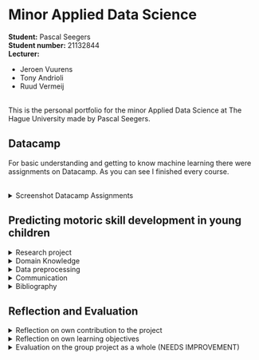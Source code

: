 # Minor Applied Data Science
**Student:** Pascal Seegers <br>
**Student number:** 21132844 <br>
**Lecturer:** 
* Jeroen Vuurens
* Tony Andrioli
* Ruud Vermeij
<br>
This is the personal portfolio for the minor Applied Data Science at The Hague University made by Pascal Seegers.


## Datacamp
For basic understanding and getting to know machine learning there were assignments on Datacamp. As you can see I finished every course.
<br/><br/>
<details>
  <summary>Screenshot Datacamp Assignments</summary>
  <br/><br/>
  
<figure style="text-align: center">
<div style="text-align: center">
<!-- ![Datacamp assignments Pascal Seegers](/images/Datacamp_Screenshot.png) -->
<img src="/images/Datacamp_Screenshot.png" alt="Datacamp assignments Pascal Seegers" width="500">
<br/><br/>
<figcaption><i><small>Fig. 1: Datacamp assignments Pascal Seegers</small></i></figcaption>
</div>
</figure>
  
</details>
  
## Predicting motoric skill development in young children




<details>

  <summary>
    Research project 
  </summary>

  <h3>Problem definition</h3>

  Our research project is a following study of the study "The Athletic Skills Track: Age- and gender -related normative values of a motor skills test for 4- to 12-year-old children" which was conducted by Hoeboer (Hoeboer, 2018). Our problem owner Pim Koolwijk is studying which biological or socio-demographic variables might have an impact on bad gross motor skills. So our goal was it to find patterns in children with bad gross motor skills and to eliminate these patterns in real world by improving relevant features or try to find spots for valuable variables for improvement which can be done by the government. Therefore our goal was to find similarities in children with bad motor skills as well as trying to predict with those similarities if a child will be lacking in motor skill development in the future in other words one year later. As this field of study is new there are only similar research projects which among each other use different model approaches. Thus one of our goals is to find the best prediction model for our study. 

<div>
    <h3>Research Question:</h3>
    <div align="center"><h4>
        <i>“How can data science be used to predict whether a child has a chance of developing a lack 
            in motor skills a year later?”</i></h4>
    </div>
    <h4>Subquestions:</h4>
    <div >
        <ul style="text-align: center; list-style-position: inside">
            <h5>
            <li>Which biological and socio-demographic variables have an influence on the motoric skills development by children?</li>
            <br>
            <li>Which model has the lowest false negative rate? </li>
            <br>
<li>Which characteristics have the children with a lack motoric skills in common?  </li>
            </h5>       
</ul>
    </div>
</div>



<h3>Evaluation</h3>

During the research for our project we found out that the perceived motor competence isn't a good indicator as young children (below the age 8) aren't good in their self-perception (Morano, 2020). As other studies recommend and one of our results was that parental questionaire data might have a big impact on the motor skill development (Khodaverdi, 2013). Although these questionaires have to be handled with care as other studies say (Zysset, 2018). That is why there might be other factors e.g. sport participation in sport clubs, which sports maybe have the biggest impact on the gross motor skill development. Another possible solution might be simplifying the motor skill quotient.


<h3>Conclusions</h3>
During our study it has been discovered that research is right about the low self-perception of children in the age period from 4-year-olds to 6-year-olds as the perceived motor competence has no impact on our models and have been filtered out by our feature selection (Morano, 2020). As other studies show there might be some other variables which have a greater impact e.g. the sleeping time (Luft, 2005). Another solution might be to take more location specific data into account e.g. CBS data. One problem occured with the parental questionaire data as this had too many holes and therefore a full parental questionaire data might have better features (more important features) and might predict with a lower false-negative rate.

The model with the lowest false-negative rate was our bagging classifier with the binary MQ category. However as this isn't the only evaluation method we used it has been discovered that our k-nearest neighbor classifier worked best in form of precision, recall and accuracy although the false-negative rate is higher by 0,2%. But in general all models performed better (lower fN rate, higher accuracy, higher precision-recall) with our binary MQ category. 

Our overfitting could maybe be prevented if we split our dataset into two datasets one for children with bad motor skills and one for good motor skills as the research shows that children with good motor skills have a higher learning curve than children with bad motor skills and therefore the distance between good motor skills and bad motor skills gets higher. 

Research also shows that one year might be too short for predicting a lack in motor skills as the development in this age period (from 4-6) is slow and other research shows that significance occured after a longer period (Morano, 2020). 

The most interesting discovery is that our models did not rate the weight or BMI as valuable as other research shows. 

<details>
  <summary>Examples</summary>
<br>
<i><small>Table 1: Imputation methods compared with the binary classification kNN </small></i>


|  Imputation |  Accuracy Train set |  Accuracy Test set |  False-negative rate |
|---|---|---|---|
|  Mean |  92,3% |  64,9% |  35,1% |
|  Median |  100,0% |  64,9% |  35,1% |
|  kNN |  100,0% |  64,9% |  35,1% |
<br>

<i><small>Table 2: Model performances with t0 data mean outlier removal, mean imputation and binary classification</small></i>


| Model  |  Accuracy Train set | Accuracy Test set  |  False-negative rate |
|---|---|---|---|
|  Random Forest Classifier |  100,0% |  64,9% |  35,1% |
|  kNN Classifier |  92,3% |  64,9% |  35,1% |
|  Decision Tree Classifier |  100,0% |  64,9% | 35,1%  |
|  Gradient Boost Classifier |  50,0% |  38,8% |  35,1% |
|  Bagging Classifier |  98,0% |  65,2% |  34,9% |
<br>
<i><small>Table 3: Accuracy scores of models using multilabel classification</small></i>


|  Model | Accuracy Train set  |  Accuracy Test set | 
|---|---|---|
|  Random Forest Classifier |  100,0% |  8,6% |  
|  kNN Classifier |  62,5% |  0,3% |   
|  Decision Tree Classifier |  100,0% |  20,2% |

<br>
<i><small>Table 4: 10-Fold cross-validation with accuracy as scoring method</small></i>


| N-Fold  |  1 |  2 |  3 | 4  |  5 |  6 | 7  |  8 |  9 |  10 |
|---|---|---|---|---|---|---|---|---|---|---|
| Accuracy  |  90,0% |  85,6% |  93,1% |  89,9% |  88,1% |  91,8% |  92,5% |  91,2% |  90,6% |  88,1% |

<br>

<i><small>Table 5: Mean and standard deviation of cross-validation</small></i>


|  kNN-binary model |  Accuracy |
|---|---|
|  Mean |  90,1% |
|  Standard deviation |  2,2% |


<br>
</details>

<h3>Planning</h3>
In our project we decided to use an agile method for developing namely Scrum. But we changed it a bit so that we've got a project leader, a notes taker, developers and non-developers. The chart of done tasks can be seen Figure 2. 
<br/><br/>
<details>
<summary>Scrum chart board</summary>
  <br/>
  
  <figure style="text-align: center">
    <img src="/images/Scrum_Charts.png" alt="Scrum board chart" width="500">
    <br/>
    <figcaption><i><small>Fig. 2: Scrum board completed tasks</small></i></figcaption>
  </figure>

  [Link to Microsoft Planner (Scrum board)](https://tasks.office.com/DeHaagseHogeschool.onmicrosoft.com/Home/PlanViews/9Jb-xUUDp0Gu_F2YlVNn2ZYAAPLf?Type=PlanLink&Channel=Link&CreatedTime=637776783096820000)

  
</details>
<ul>

  <li>Notes?</li>
</ul>
<hr>
</details>


<details>
  <summary>
    Domain Knowledge
  </summary>

<h3>Subject Field</h3>

  <br/>
Motor skills in general are used in every day life and we practice those skills everyday by walking, bicycling, drawing or writing. But we differ motor skills into two major motor skills. First there is the fine motor skills which include skills like drawing, writing etc. so hand-eye coordination in general. Second there is the gross motor skills on which this study focuses. These include for example walking, running, jumping or bicycling. That's why motor skills are important for survival (Fine and Gross Motor Skills in Children, 2021). 

Motor skills development begins right after birth (Fine and Gross Motor Skills in Children, 2021) and is a never ending learning process (Luft, 2005). These skills improve in school age and going to school helps improving them. Research has shown that motor skills have a greater impact on adulthood life than originally known (Piek, 2006). Motor skills have a great impact on their adolescent and adulthood as children with good motor skills tend to live a healthier life with a lower weight (Robinson, 2015), lower risk of illnesses and overall have a better self-perception (Haga, 2009 and Morano, 2020). Another important point is that they enjoy sports more (Morano, 2020). One major problem which research has shown is that children with good motor skills tend to improve their motor skills faster at some point than children with bad motor skills. The rift between children with bad motor skills and children with good motor skills broadens during the growing up (Luft, 2005). 

One major point research shows is that obese children perform very low in motor competence tests compared to healthy-weight children (Gentier, 2013).  

Our study takes self-perception into account but research shows that the self-perception isn't accurate until the age of eight (Morano, 2020). 

<br>

#### Terminology

**Fine-motor skills**: hand-eye coordination e.g. drawing <br>
**Gross-Motor skills**: large muscle group coordination e.g. walking, running, jumping

**AST-1**: Athletic Skill Test 1, Test from the research Hoeboer <br>
**AST-2**: Athletic Skill Test 2, Test from the research Hoeboer

**MQ-Score**: Motor Quotient score calculated by: 
(percentile / AST-Time) *100 <br> (the percentile can be found in Hoeboer, 2018)
<br>

**MQ-category**: classification of childs motor skill with the MQ-score
<br>

**MQ-category binary**: simplified classification of childs motor skill with the MQ-category &#8594; MQ-category below 3 is classified as bad all above as good

<hr>
</details>  




<details>
  <summary>
      Data preprocessing
        
  </summary>

<h3>Data exploration</h3>
  <br/>

First of all the used/inspected datasets are t0 data, school postcodes from Rotterdam, Den Haag and Groningen, parental questionaire data, t1 data which is separated in data from The Hague University of Applied Sciences and Eindhoven and cbs data for gender and age, for migration background, income and core numbers. 

<h4>Data loading</h4>
The t0 data is a csv file which has been loaded in form of a pandas dataframe with the function "read_csv" for the t0 data the separator has to be specified as a ; has been used as the separator. The same applies to the cbs data, postcode data and t1 data. Only the questionaires are an excel file which has been loaded with the pandas function "read_excel". After running the insights function it clearly showed that the dataframes have been loaded correctly. 

<h4>Visualizations</h4>
For a first understanding of the t0 data there were different ways to properly understand the data. The first step is to visualize the data. Which has been done in form of scatter plots as well as histograms, as t-SNEs and zipcode related plots. It was clearly visible in the scatter plots that there are outliers as you can see in fig 3. In these scatter plots no correlation between features has been found. 

[The visualization notebooks can be found here.](Notebooks/Visualizations)


<div>
<img src="images/Visualizations/Age-Bmi.jpg" alt="Scatter plot of t0 with x: age and y: bmi" width="500">
<br>
<figcaption><i><small>Fig. 3: Scatter plot of t0 with outliers (x-axis:age, y-axis:BMI)</small></i></figcaption>
</div>
<br>
<div style="text-align: center">
<img src="images/Visualizations/ASt-Age.jpg" alt="Scatter plot of t0 with x: age and y: AST-Time" width="500">
<br>
<figcaption><i><small>Fig. 4: Scatter plot of t0 with outliers (x-axis: age, y-axis: AST-Time)</small></i></figcaption>
</div>
<br>


In figure 4 it can be seen that there is a correlation between these two feature. This can be ignored as the MQ-score gets calculated by these two. 


<h4>Insights</h4>
Another step to understand the t0 data was to print all summaries in the notebook. The pandas functions info(), head(), shape, size, describe() and the sum of nan values for columns have been used. The info function shows clearly that there are columns which have holes or how big these holes are and also that some columns which should be numbers are objects. In further research it has been found out that the perceived motor competence scores are objects instead of numeric values. This is because these columns also contain strings that might be because of errors in testing. E.g. in the column "1. Rennen" there was a "x" in one row which might be because this child doesn't want to answer this question. There is another example the columns "Opmerkingen", "Opmerkingen.1" and "Unnamed: 33" can be dropped as they have more than 1000 empty rows. With the describe function it has been found that a few columns don't have that much variety e.g. the column "IC" has a min of 1 and a max of 1 which is understandable as this feature only states the consent on data acquiration (NOT A GOOD SENTENCE).


[The Insights can be found here. LINK TO CLEANING DATA](Notebooks)

<i><small>Table 1: Small insights in all collected data</small></i>

|  Dataframe |  Size |  Shape |
|---|---|---|
|  t0 |  1708 rows, 34 columns |  58072 |
|  parental questionaires |  1102 rows, 92 columns |  101384 |
|  t1 THUAS |  733 rows, 36 columns |  26388 |
|  t1 Eindhoven |  2649 rows, 51 columns |  135099 |
|  CBS core numbers |  17341 rows, 118 columns |  2046238 |
|  CBS gender age |  513576 rows, 7 columns |  3595032 |
|  CBS income |  25032 rows, 22 columns |  55074 |
|  CBS migration background |  512576 rows, 7 columns |  3595032 |


<ul>
  <li>examine data</li>
  <li>visualize data</li>
  <ul>
    <li>scatter plots</li>
    <li>missingno plots</li>
    <figure style="text-align: center">
      <img src="/images/Visualizations/T0_data_msno.png" alt="Missing values in raw dataset" width="500">
      <br/><br/>
    <figcaption><i><small>Fig. 2: Missingno plot of raw T0 data</small></i></figcaption>
  </figure>
    <li>histogram plots</li>
    <li>t-SNE</li>
    
  </ul>
  <li>distributions</li>
  
  <li>outliers</li>
  <ul>
    <li>missingno</li>  
  </ul>
  
  <li>correlation</li>
  <ul>
    <li>hypothesis</li>
  </ul>
</ul>

<h3>Data preparation & cleaning </h3>


[The data preprocessing notebook can be found here. ADD LINK](Notebooks)
The dataframes are from now on mentioned as their dataframe name.



<h4>Cleaning</h4>
  <br/>
One part of data preparation is the data cleaning where outliers are removed and categorical data gets encoded. 

As the visualizations and the insights showed us t0 has a few outliers which have to be removed. E.g. one outlier is a child with a BMI of 7113 which isn't possible as a human. Therefore the two approaches mean and standard deviation method and the iqr method are compared. 

But the IQR method isn't appropriate for this study as there are features with a low variance and thus the IQR method removes valuable children (SHOW IQR OUTPUT) with a bad motor skill. That happens because the lower quartile has too high values. The IQR method wasn't pursued after discovering this. 

<i><small>Table 2: t0 shapes and sizes after outlier removal and imputation</small></i>

| Dataframe  |  Shape |  Size |
|---|---|---|
|  t0 | 1271 rows, 32 columns  |  40672 |
|  t0 after outlier removal and imputation |  1697 rows, 32 columns |  54304 |
|  t0 with postcodes after imputation |  1271 rows, 34 columns |  43214 |


For encoding of the categorical features the LabelEncoder has been used. 

<h4>Feature selection</h4>
  <br/>
Features with a no variance have been dropped as they won't have an impact on the model and would lead to overfitting. In this study two different approaches were done one was done with a RandomForestClassififer and the other one was done by using the function SelectKBest from Sklearn.feature_selection. I did the SelectKBest version with chi^2 and selected the 5 best features. 
<img src="https://latex.codecogs.com/gif.image?\dpi{110}&space;\bg_white&space;{\chi}^2&space;" title="\bg_white {\chi}^2 " />

<h4>Merging</h4>
  <br/>
In t0 and t1/t1 eindhoven there were no MQ score, MQ category, MQ score binary and BMI category. These columns must be calculated and added to their dataframe.  

It has been done by [the formula](###Terminology). 
The MQ category and BMI category has been calculated using [this logic](Logic/Syntax%20in%20word%20for%20students.docx)

For geographical insights the school postcode numbers and postcode letters from postcodes dh rot and postcodes gro have been added to t0. Not to t1 as t1 is only used for prediction. 

There was also an approach to add the questionaire data to t0 but after dropping all nan values the dataframe had only 37 rows which is too few for machine learning. t0 and questionaire data combined had too many holes therefore this approach has been stopped and dropped. 

Another approach was to merge cbs data into t0 on the zipcodes. The problem is cbs data is very complex and the zipcodes in t0 have a one-to-one relationship while the zipcodes in cbs have a one-to-many relationship. For merging a dictionary containing a zipcode as a key and their dataframe as their value has been created. But there wasn't a solution to flatten these dataframes into a one-to-one relationship. It could have been done by hand but there wasn't enough time for this approach. So this approach has been dropped. 

In the end there are 11 different dataframes:
<ul>
<li>t0</li>
<li>t0 outlier removed by mean and using mean imputation</li>
<li>t0 outlier removed by mean and using median imputation</li>
<li>t0 outlier removed by mean and using knn imputation</li>
<li>t0 mean imputed</li>
<li>t0 median imputed</li>
<li>t0 knn imputed</li>
<li>t0 with zipcodes  after dropna</li>
<li>t0 with zipcodes with mean imputation</li>
<li>t0 with zipcodes with median imputation</li>
<li>t0 with zipcodes with knn imputation</li>
</ul>

After merging the NaN values had to be dropped because models can't calculate with a NaN value. That led t0 to 1271 rows and 32 columns. 


<h4>Imputation</h4>
  <br/>
The missing values in the dataframes have been treated with different approaches. First of all if a feature has less than 80% data the feature has been dropped as the imputation methods might create "big" patterns in the dataframes which has to be avoided to answer the research question adequate and to be valid. 

One approach is the imputation using the mean of the features, another one is using the median of the features and the last one is done via the kNNImputer from sklearn.impute. 


For overfitting prevention there are also two different "tasks". The first one is a binary classification problem (ADD MQ BINARY TO MERGING) and the second one is a multilabel classification problem this has been done by converting the multiclass column MQ category into a multilabel column using the LabelBinarizer from Sklearn.preprocessing. 


<h3>Data explanation</h3>
  <br/>
In the data preparation part it has been discovered that the data is not perfect for machine learning as there is not much variety in it as well as too much veracity in a few dataframes e.g. questionaire data. The questionaire data also has not much volume as this dataframe ends up after merging with t0 and dropping nan values with 37 rows. 

A special case is the t1 Eindhoven data as this has 2649 rows and 51 columns. After running the function `printDataframeInsights` it has been discovered that in this dataset is the t0 and t1 data in one file. There are features in this dataset which are only for t0 that also explains why there are compared to t0 too many features. But with the column **Perioden** the t1 data can be filtered and extracted into another dataframe.

<h3>Data visualization (exploratory)</h3>
  <br/>
To find some similarities in the t0 dataset dimensionality reduction using the t-SNE has been plotted. 

[Here are the plots with different t-SNE parameters.](/Notebooks/Visualizations/t-SNE_visualizations.ipynb) 
After viewing them it has been discovered that there is no real cluster in the t-SNE therefore no pattern has been discovered. 
<hr>
</details>



<details>
  <summary>
    Communication
  </summary> 

<h3>Presentations</h3>
I participated in a few presentations and prepared the presentations with the other group members. I presented the second external presentation as well as the internal presentation 5 and the learning lab. 

<h3>Writing paper</h3>
We decided as a group that everybody works on the paper and therefore I wrote together with Joost van Viegen the result part as well as the conclusion and together as a group we wrote the abstract. Everybody (myself included) reread the paper and corrected it. 
<hr>
</details> 


<details>
  <summary>
    Bibliography
  </summary>

* Robinson LE, Stodden DF, Barnett LM, Lopes VP, Logan SW, Rodrigues LP, D'Hondt E. Motor Competence and its Effect on Positive Developmental Trajectories of Health. Sports Med. 2015 Sep;45(9):1273-1284. doi: 10.1007/s40279-015-0351-6. PMID: 26201678.
* Monika Haga, Physical Fitness in Children With High Motor Competence Is Different From That in Children With Low Motor Competence, Physical Therapy, Volume 89, Issue 10, 1 October 2009, Pages 1089–1097, https://doi.org/10.2522/ptj.20090052


* Khodaverdi, Z., Bahram, A., Khalaji, H., & Kazemnejad, A. (2013). Motor Skill Competence and Perceived Motor Competence: Which Best Predicts Physical Activity among Girls?. Iranian journal of public health, 42(10), 1145–1150.
* Morano, M., Bortoli, L., Ruiz, M. C., Campanozzi, A., & Robazza, C. (2020). Actual and perceived motor competence: Are children accurate in their perceptions?. PloS one, 15(5), e0233190. https://doi.org/10.1371/journal.pone.0233190
* Hoeboer, J., Ongena, G., Krijger-Hombergen, M., Stolk, E., Savelsbergh, G., & de Vries, S. I. (2018). The Athletic Skills Track: Age- and gender-related normative values of a motor skills test for 4- to 12-year-old children. Journal of science and medicine in sport, 21(9), 975–979.
* Luft, A.R., Buitrago, M.M. Stages of motor skill learning. Mol Neurobiol 32, 205–216 (2005). https://doi.org/10.1385/MN:32:3:205
* Jan P. Piek, Grant B. Baynam, Nicholas C. Barrett,
The relationship between fine and gross motor ability, self-perceptions and self-worth in children and adolescents,
Human Movement Science, Volume 25, Issue 1, 2006, Pages 65-75, ISSN 0167-9457, https://doi.org/10.1016/j.humov.2005.10.011
* Ilse Gentier, Eva D’Hondt, Sarah Shultz, Benedicte Deforche, Mireille Augustijn, Sofie Hoorne, Katja Verlaecke, Ilse De Bourdeaudhuij, Matthieu Lenoir,
Fine and gross motor skills differ between healthy-weight and obese children, Research in Developmental Disabilities, Volume 34, Issue 11, 2013, Pages 4043-4051, ISSN 0891-4222, https://doi.org/10.1016/j.ridd.2013.08.040
* Zysset, A. E., Kakebeeke, T. H., Messerli-Bürgy, N., Meyer, A. H., Stülb, K., Leeger-Aschmann, C. S., Schmutz, E. A., Arhab, A., Ferrazzini, V., Kriemler, S., Munsch, S., Puder, J. J., & Jenni, O. G. (2018). The validity of parental reports on motor skills performance level in preschool children: a comparison with a standardized motor test. European journal of pediatrics, 177(5), 715–722. https://doi.org/10.1007/s00431-017-3078-6
* Aurlien Geron. 2017. Hands-On Machine Learning with Scikit-Learn and TensorFlow: Concepts, Tools, and Techniques to Build Intelligent Systems (1st. ed.). O'Reilly Media, Inc.




* Alles over Sport. (n.d.). Start (V)aardig. Allesoversport.nl., from https://www.allesoversport.nl/startvaardig/

* Fine and Gross Moto Skills in Children: https://www.verywellfamily.com/what-are-motor-skills-3107058

</details>

## Reflection and Evaluation

<details>
  <summary>Reflection on own contribution to the project</summary>
  <br/>
In our group project we didn't have any specific roles. But we decided to do a stand up every weekday in the morning. In these meetings my role was to take notes on our tasks, goals, etc and also to inform the members which couldn't attend the meetings. Therefore we all knew what our goals were and knew where what our progress is at that moment. I learned to communicate more clearly and describe goals, tasks and so on more clearly. 
One major problem was our t0 dataset. The first data preparation team tried to merge every data in one single file. So in one datafile there should be t0 data, questionaire data from the parents and cbs data. As nobody tested the dataset or took a deeper look into it we worked with this dataset for one to two months. After this time I discovered that there was information missing and also not consistent information. During merging cbs data with our t0 data there was data from the cbs data dropped. That happened because cbs data is more complex. We tried to merge the cbs data on the zipcodes but the zipcodes in our t0 dataset has a one-to-one relationship while the zipcodes in the cbs data has a one-to-many relationship. After I discovered that I tried to go back to the beginning so to data preparation but there wasn't much time left so I decided to drop the cbs data and focus on other things and take a look into it if we still have time. Since then I learned to test more and more and not assume that everything works perfectly. 

Another role for me was after we discovered that our dataset was corrupted during cleaning to take a look into the cleaning again. As well as get a very good overview on the data in general. My task was to prepare the data therefore I tried to make a few different versions with different outlier handling and imputation methods. Our goal was to make a working prototype for our problem owner which can be used in the future. Therefore I tried to cover every single case for t0 data as well as t1 data. (Mehr informationen nötig).
As we discovered the mistakes in our dataset very late (begin/middle of december) I needed time. Because of my thinking "What if" the cleaning took too long and I tried to pursue a too perfectionist approach as I tried to make one single pipeline for t0 and t1 data which wasn't really possible as there were a few different columns in the t1 data. The data preparation was finished after two weeks because of many errors in the dataset as well as my perfectionism. But this time was precious and at that point we lost too much time with our preparation as we had to hand in our project three to four weeks later. However during this I learned that I should follow a simpler strategy (which I did after one week) and also to not pursue perfectionism but a working example. 
<hr>
</details>

<details>
  <summary>Reflection on own learning objectives</summary>
  <br/>
  In this study I wanted to get to know to machine learning and learn the basics in machine learning. As well as see if this might be a direction of work for me in the future. In the beginning there was very much information and an information overload for me which made it hard for me to understand how machine learning works. That's why I choose to read the book "Hands-on Machine Learning with Scikit-Learn, Keras, and Tensorflow: Concepts, Tools, and Techniques to Build Intelligent Systems". At the beginning it didn't help much as there was still a information overload. But after trying some things in our group project I understood more and more. Adding to this I asked a friend of mine who already worked with machine learning which helped a lot. The outcome of this all was that I understood machine learning more and more which lead to an ever changing project code and approach. In the end it all clicked and makes sense. I understand the basics of machine learning now when to do which steps and why doing these steps is important. The information overload was very hard for me in the beginning but as I absorbed more and more information through different sources I learned to use these sources and how to use them. 

Another learning objective for me was the project planning. As I never had an interdisciplinary study/course with people not from programming in general I never knew how to work in a "work environment" and how to explain functions to not developers. Therefore one of my tasks was to explain functions or developing in general more clearly to not developers. I did this and asked the person afterwards what they think I meant. Also what they think the outcome will look like and compared this to my thoughts/results from these questions. If they aligned I could assume that they understood what I meant. Sometimes the developers understood my points but the non developers didn't and they looked confused after my explanations. After this I noticed that my thoughts are very specific and that it was hard to explain things easy and short. That's how I learned to express myself more precise and simpler. As well as trying to understand the thinking process of other non developers more. I learned also that I sometimes assume things which shouldn't be assumed and that I needed to ask myself and the other members more questions. 
<hr>
</details>

<details>
  <summary>Evaluation on the group project as a whole (NEEDS IMPROVEMENT)</summary>
  <br/>
  The group in general was a good group although we weren't all developers. That led to the fact that we sometimes got stuck. One problem was that we had to explain in detail what our steps were and what some code snippet does. Another point is that non-developers tried to do very hard tasks e.g. data preparation which led to a "wrong" dataset as this wasn't tested neither by other group members nor by me. So after we discovered that there were mistakes we had to begin at the start again. Now I know that I should test more and that cross-testing is mandatory for hard tasks. Also that clear and precise communication is the key to a good group project. (not finished)

All in all was it a good group project as we had a good problem management and discussed many things in our group. When somebody had a problem we asked each other if somebody has a solution or could help and pair program. Therefore we could solve almost all problems and if it took too much time we did it separately and tried to absorb as much information as possible. In the end somebody always had a solution for our problem. 
During this I learned that pair programming sometimes leads to good solutions and aren't a time waste as I always thought. Also I learned that the easiest way in my mind isn't always the easiest way. Some times I thought too difficult (Ist das ein Satz?)
And I also learned that my thinking is way to me focused as I sometimes assumed other people understand developing very well because it is "easier" for me. Which led me to be a calmer person as well as managing with other opinions better. I improved in the sense that I don't take many things for granted and that a interdisciplinary group opens my mind more as I notice that people from other studies give arguments I never thought of but are after they said it very strong arguments which make sense and help me understand problems/topics more.
</details>


    

